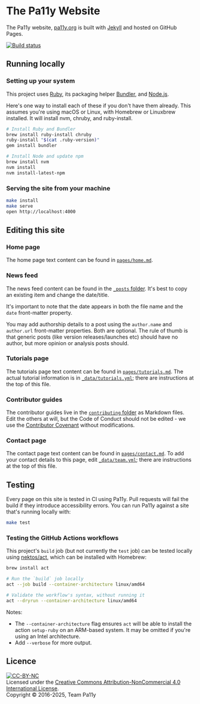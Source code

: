 # The Pa11y Website

The Pa11y website, [pa11y.org] is built with [Jekyll] and hosted on GitHub Pages.

[![Build status][shield-build]][info-build]

## Running locally

### Setting up your system

This project uses [Ruby], its packaging helper [Bundler], and [Node.js].

Here's one way to install each of these if you don't have them already. This assumes you're using macOS or Linux, with Homebrew or Linuxbrew installed. It will install nvm, chruby, and ruby-install.

```sh
# Install Ruby and Bundler
brew install ruby-install chruby
ruby-install "$(cat .ruby-version)"
gem install bundler

# Install Node and update npm
brew install nvm
nvm install
nvm install-latest-npm
```

### Serving the site from your machine

```sh
make install
make serve
open http://localhost:4000
```

## Editing this site

### Home page

The home page text content can be found in [`pages/home.md`](pages/home.md).

### News feed

The news feed content can be found in the [`_posts` folder](_posts). It's best to copy an existing item and change the date/title.

It's important to note that the date appears in both the file name and the `date` front-matter property.

You may add authorship details to a post using the `author.name` and `author.url` front-matter properties. Both are optional. The rule of thumb is that generic posts (like version releases/launches etc) should have no author, but more opinion or analysis posts should.

### Tutorials page

The tutorials page text content can be found in [`pages/tutorials.md`](pages/tutorials.md). The actual tutorial information is in [`_data/tutorials.yml`](_data/tutorials.yml); there are instructions at the top of this file.

### Contributor guides

The contributor guides live in the [`contributing` folder](contributing) as Markdown files. Edit the others at will, but the Code of Conduct should not be edited - we use the [Contributor Covenant][contributor-covenant] without modifications.

### Contact page

The contact page text content can be found in [`pages/contact.md`](pages/contact.md). To add your contact details to this page, edit [`_data/team.yml`](_data/team.yml); there are instructions at the top of this file.

## Testing

Every page on this site is tested in CI using Pa11y. Pull requests will fail the build if they introduce accessibility errors. You can run Pa11y against a site that's running locally with:

```sh
make test
```

### Testing the GitHub Actions workflows

This project's `build` job (but not currently the `test` job) can be tested locally using [nektos/act](https://github.com/nektos/act), which can be installed with Homebrew:

```sh
brew install act
```

```sh
# Run the `build` job locally
act --job build --container-architecture linux/amd64
```

```sh
# Validate the workflow's syntax, without running it
act --dryrun --container-architecture linux/amd64
```

Notes:

- The `--container-architecture` flag ensures `act` will be able to install the action `setup-ruby` on an ARM-based system. It may be omitted if you're using an Intel architecture.
- Add `--verbose` for more output.

## Licence

[![CC-BY-NC](https://i.creativecommons.org/l/by-nc/4.0/88x31.png)][license]  
Licensed under the [Creative Commons Attribution-NonCommercial 4.0 International License][license].  
Copyright &copy; 2016-2025, Team Pa11y

[pa11y.org]: https://pa11y.org
[bundler]: http://bundler.io/
[contributor-covenant]: http://contributor-covenant.org
[jekyll]: http://jekyllrb.com/
[license]: http://creativecommons.org/licenses/by-nc/4.0/
[node.js]: https://nodejs.org/
[ruby]: https://www.ruby-lang.org/en/

[info-build]: https://github.com/pa11y/pa11y.github.io/actions/workflows/build-and-test.yml
[shield-build]: https://github.com/pa11y/pa11y.github.io/actions/workflows/build-and-test.yml/badge.svg

